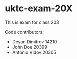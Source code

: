 # uktc-exam-20X

This is exam for class 203

Code contributors:
- Deyan Dimitrov 14210
- John Doe 20399
- Antonio Vidov 20305
